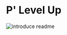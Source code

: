 # P' Level Up
![introduce readme](https://user-images.githubusercontent.com/75575789/116008349-0ddac380-a64f-11eb-8043-cf81718025bd.png)

